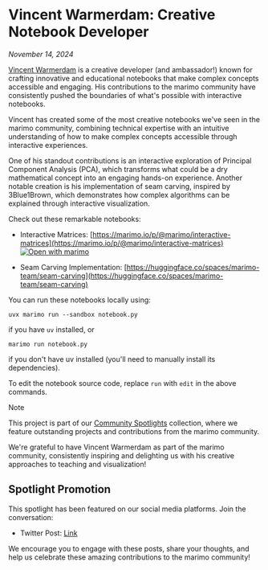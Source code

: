 # Vincent Warmerdam: Creative Notebook Developer
*November 14, 2024*

[Vincent Warmerdam](https://twitter.com/fishnets88) is a creative developer (and ambassador!) known for crafting innovative and educational notebooks that make complex concepts accessible and engaging. His contributions to the marimo community have consistently pushed the boundaries of what's possible with interactive notebooks.

Vincent has created some of the most creative notebooks we've seen in the marimo community, combining technical expertise with an intuitive understanding of how to make complex concepts accessible through interactive experiences.

One of his standout contributions is an interactive exploration of Principal Component Analysis (PCA), which transforms what could be a dry mathematical concept into an engaging hands-on experience. Another notable creation is his implementation of seam carving, inspired by 3Blue1Brown, which demonstrates how complex algorithms can be explained through interactive visualization.

Check out these remarkable notebooks:
- Interactive Matrices: [https://marimo.io/p/@marimo/interactive-matrices](https://marimo.io/p/@marimo/interactive-matrices)
[![Open with marimo](https://marimo.io/shield.svg)](https://marimo.io/p/@marimo/interactive-matrices)

- Seam Carving Implementation: [https://huggingface.co/spaces/marimo-team/seam-carving](https://huggingface.co/spaces/marimo-team/seam-carving)

You can run these notebooks locally using:
```shell
uvx marimo run --sandbox notebook.py
```
if you have `uv` installed, or
```shell
marimo run notebook.py
```
if you don't have uv installed (you'll need to manually install its dependencies).

To edit the notebook source code, replace `run` with `edit` in the above commands.

> [!NOTE]
> This project is part of our [Community Spotlights](https://marimo.io/c/@spotlights/community-spotlights) collection, where we feature outstanding projects and contributions from the marimo community.

We're grateful to have Vincent Warmerdam as part of the marimo community, consistently inspiring and delighting us with his creative approaches to teaching and visualization!

## Spotlight Promotion
This spotlight has been featured on our social media platforms. Join the conversation:
- Twitter Post: [Link](https://x.com/marimo_io/status/1857319552339828949)

We encourage you to engage with these posts, share your thoughts, and help us celebrate these amazing contributions to the marimo community!
